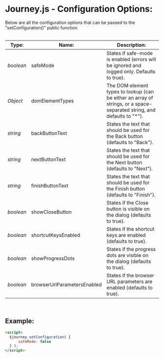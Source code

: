 # Journey.js - Configuration Options:

Below are all the configuration options that can be passed to the "setConfiguration()" public function.
<br>
<br>


| Type: | Name: | Description: |
| --- | --- | --- |
| *boolean* | safeMode | States if safe-mode is enabled (errors will be ignored and logged only. Defaults to true). |
| *Object* | domElementTypes | The DOM element types to lookup (can be either an array of strings, or a space-separated string, and defaults to "*"). |
| *string* | backButtonText | States the text that should be used for the Back button (defaults to "Back"). |
| *string* | nextButtonText | States the text that should be used for the Next button (defaults to "Next"). |
| *string* | finishButtonText | States the text that should be used for the Finish button (defaults to "Finish"). |
| *boolean* | showCloseButton | States if the Close button is visible on the dialog (defaults to true). |
| *boolean* | shortcutKeysEnabled | States if the shortcut keys are enabled (defaults to true). |
| *boolean* | showProgressDots | States if the progress dots are visible on the dialog (defaults to true). |
| *boolean* | browserUrlParametersEnabled | States if the browser URL parameters are enabled (defaults to true). |

<br/>


## Example:

```markdown
<script> 
  $journey.setConfiguration( {
      safeMode: false
  } );
</script>
```